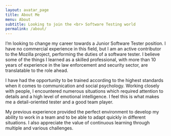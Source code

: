 ```yaml
---
layout: avatar_page
title: About Me
menu: About
subtitle: Looking to join the <br> Software Testing world
permalink: /about/
---
```


I’m looking to change my career towards a Junior Software Tester position. I have no commercial experience in this field, but I am an active contributor to the Mozilla project, performing the duties of a software tester. I believe some of the things I learned as a skilled professional, with more than 10 years of experience in the law enforcement and security sector, are translatable to the role ahead.

I have had the opportunity to be trained according to the highest standards when it comes to communication and social psychology. Working closely with people, I encountered numerous situations which required attention to details and a high level of emotional intelligence. I feel this is what makes me a detail-oriented tester and a good team player.

My previous experience provided the perfect environment to develop my ability to work in a team and to be able to adapt quickly in different situations. I also appreciate the value of continuous learning through multiple and various challenges.
